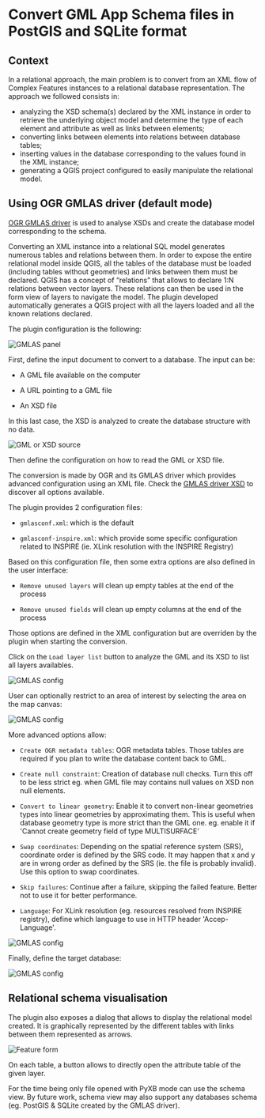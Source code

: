 # Convert GML App Schema files in PostGIS and SQLite format

## Context

In a relational approach, the main problem is to convert from an XML flow of Complex Features instances to a relational database representation. The approach we followed consists in:

* analyzing the XSD schema(s) declared by the  XML instance in order to retrieve the underlying object model and determine the type of each element and attribute as well as links between elements;
* converting links between elements into relations between database tables;
* inserting values in the database corresponding to the values found in the XML instance;
* generating a QGIS project configured to easily manipulate the relational model.


## Using OGR GMLAS driver (default mode)

[OGR GMLAS driver](http://www.gdal.org/drv_gmlas.html) is used to analyse XSDs and create the database model corresponding to the schema.


Converting an XML instance into a relational SQL model generates numerous tables and relations between them.
In order to expose the entire relational model inside QGIS, all the tables of the database must be loaded (including tables without geometries) and links between them must be declared.
QGIS has a concept of “relations” that allows to declare 1:N relations between vector layers. These relations can then be used in the form view of layers to navigate the model.
The plugin developed automatically generates a QGIS project with all the layers loaded and all the known relations declared.


The plugin configuration is the following:

![GMLAS panel](img/read-db-gmlas.png)


First, define the input document to convert to a database.
The input can be:

* A GML file available on the computer

* A URL pointing to a GML file

* An XSD file

In this last case, the XSD is analyzed to create the database
structure with no data.


![GML or XSD source](img/read-db-gmlas-source.png)



Then define the configuration on how to read the GML or XSD file.

The conversion is made by OGR and its GMLAS driver which provides
advanced configuration using an XML file. Check the [GMLAS driver XSD](https://svn.osgeo.org/gdal/trunk/gdal/data/gmlasconf.xsd)
to discover all options available.

The plugin provides 2 configuration files:

* ```gmlasconf.xml```: which is the default

* ```gmlasconf-inspire.xml```: which provide some specific configuration related to INSPIRE (ie. XLink resolution with the INSPIRE Registry)


Based on this configuration file, then some extra options are also defined in the user interface:

* ```Remove unused layers``` will clean up empty tables at the end of the process

* ```Remove unused fields``` will clean up empty columns at the end of the process

Those options are defined in the XML configuration but are overriden by the plugin when starting the conversion.

Click on the ```Load layer list``` button to analyze the GML and its XSD to list all layers availables.

![GMLAS config](img/read-db-gmlas-config.png)


User can optionally restrict to an area of interest by selecting the area on the map canvas:

![GMLAS config](img/read-db-gmlas-extent.png)

More advanced options allow:

* ```Create OGR metadata tables```: OGR metadata tables. Those tables are required if you plan to write the database content back to GML.

* ```Create null constraint```: Creation of database null checks. Turn this off to be less strict eg. when GML file may contains null values on XSD non null elements.

* ```Convert to linear geometry```: Enable it to convert non-linear geometries types into linear geometries by approximating them. This is useful when database geometry type is more strict than the GML one. eg. enable it if 'Cannot create geometry field of type MULTISURFACE'

* ```Swap coordinates```: Depending on the spatial reference system (SRS), coordinate order is defined by the SRS code. It may happen that x and y are in wrong order as defined by the SRS (ie. the file is probably invalid). Use this option to swap coordinates.

* ```Skip failures```: Continue after a failure, skipping the failed feature. Better not to use it for better performance.

* ```Language```: For XLink resolution (eg. resources resolved from INSPIRE registry), define which language to use in HTTP header 'Accep-Language'.

![GMLAS config](img/read-db-gmlas-otheroptions.png)


Finally, define the target database:


![GMLAS config](img/read-db-gmlas-target.png)






## Relational schema visualisation

The plugin also exposes a dialog that allows to display the relational model created. It is graphically represented by the different tables with links between them represented as arrows.


![Feature form](img/read-db-schema.png)

On each table, a button allows to directly open the attribute table of the given layer.


For the time being only file opened with PyXB mode can use
the schema view. By future work, schema view may also
support any databases schema (eg. PostGIS & SQLite created by the GMLAS driver).

